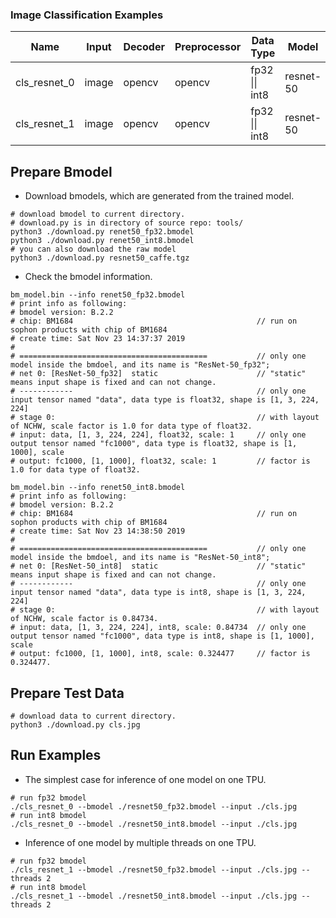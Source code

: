 ### Image Classification Examples

Name|Input|Decoder|Preprocessor|Data Type|Model|Mode|Model Number|TPU Number|Multi-Thread
-|-|-|-|-|-|-|-|-|-
cls_resnet_0|image|opencv|opencv|fp32 \|\| int8|resnet-50|static|1|1|N
cls_resnet_1|image|opencv|opencv|fp32 \|\| int8|resnet-50|static|1|1|Y


## Prepare Bmodel

* Download bmodels, which are generated from the trained model.

```shell
# download bmodel to current directory.
# download.py is in directory of source repo: tools/
python3 ./download.py renet50_fp32.bmodel
python3 ./download.py renet50_int8.bmodel
# you can also download the raw model
python3 ./download.py resnet50_caffe.tgz
```

* Check the bmodel information.

```shell
bm_model.bin --info renet50_fp32.bmodel
# print info as following:
# bmodel version: B.2.2
# chip: BM1684                                         // run on sophon products with chip of BM1684
# create time: Sat Nov 23 14:37:37 2019
#
# ==========================================           // only one model inside the bmdoel, and its name is "ResNet-50_fp32";
# net 0: [ResNet-50_fp32]  static                      // "static" means input shape is fixed and can not change.
# ------------                                         // only one input tensor named "data", data type is float32, shape is [1, 3, 224, 224]
# stage 0:                                             // with layout of NCHW, scale factor is 1.0 for data type of float32.
# input: data, [1, 3, 224, 224], float32, scale: 1     // only one output tensor named "fc1000", data type is float32, shape is [1, 1000], scale
# output: fc1000, [1, 1000], float32, scale: 1         // factor is 1.0 for data type of float32.

bm_model.bin --info renet50_int8.bmodel
# print info as following:
# bmodel version: B.2.2
# chip: BM1684                                         // run on sophon products with chip of BM1684
# create time: Sat Nov 23 14:38:50 2019
#
# ==========================================           // only one model inside the bmdoel, and its name is "ResNet-50_int8";
# net 0: [ResNet-50_int8]  static                      // "static" means input shape is fixed and can not change.
# ------------                                         // only one input tensor named "data", data type is int8, shape is [1, 3, 224, 224]
# stage 0:                                             // with layout of NCHW, scale factor is 0.84734.
# input: data, [1, 3, 224, 224], int8, scale: 0.84734  // only one output tensor named "fc1000", data type is int8, shape is [1, 1000], scale
# output: fc1000, [1, 1000], int8, scale: 0.324477     // factor is 0.324477.
```

## Prepare Test Data

```shell
# download data to current directory.
python3 ./download.py cls.jpg
```

## Run Examples

* The simplest case for inference of one model on one TPU.

```shell
# run fp32 bmodel
./cls_resnet_0 --bmodel ./resnet50_fp32.bmodel --input ./cls.jpg
# run int8 bmodel
./cls_resnet_0 --bmodel ./resnet50_int8.bmodel --input ./cls.jpg
```

* Inference of one model by multiple threads on one TPU.

```shell
# run fp32 bmodel
./cls_resnet_1 --bmodel ./resnet50_fp32.bmodel --input ./cls.jpg --threads 2
# run int8 bmodel
./cls_resnet_1 --bmodel ./resnet50_int8.bmodel --input ./cls.jpg --threads 2
```
